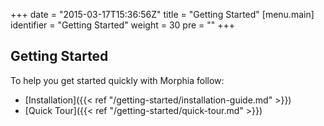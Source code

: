 +++
date = "2015-03-17T15:36:56Z"
title = "Getting Started"
[menu.main]
  identifier = "Getting Started"
  weight = 30
  pre = "<i class='fa fa-road'></i>"
+++

## Getting Started

To help you get started quickly with Morphia follow:

  * [Installation]({{< ref "/getting-started/installation-guide.md" >}})
  * [Quick Tour]({{< ref "/getting-started/quick-tour.md" >}})
